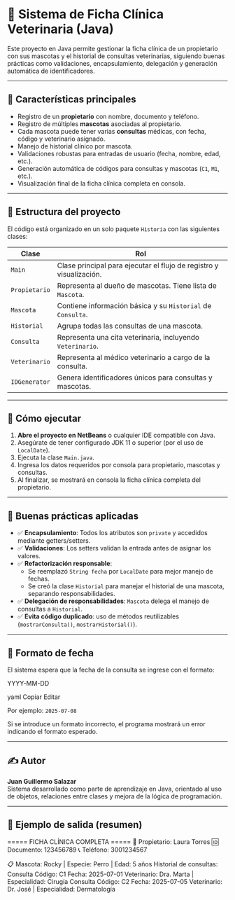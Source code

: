 # 🐾 Sistema de Ficha Clínica Veterinaria (Java)

Este proyecto en Java permite gestionar la ficha clínica de un propietario con sus mascotas y el historial de consultas veterinarias, siguiendo buenas prácticas como validaciones, encapsulamiento, delegación y generación automática de identificadores.

---

## 📌 Características principales

- Registro de un **propietario** con nombre, documento y teléfono.
- Registro de múltiples **mascotas** asociadas al propietario.
- Cada mascota puede tener varias **consultas** médicas, con fecha, código y veterinario asignado.
- Manejo de historial clínico por mascota.
- Validaciones robustas para entradas de usuario (fecha, nombre, edad, etc.).
- Generación automática de códigos para consultas y mascotas (`C1`, `M1`, etc.).
- Visualización final de la ficha clínica completa en consola.

---

## 🧱 Estructura del proyecto

El código está organizado en un solo paquete `Historia` con las siguientes clases:

| Clase         | Rol                                                                 |
|---------------|----------------------------------------------------------------------|
| `Main`        | Clase principal para ejecutar el flujo de registro y visualización. |
| `Propietario` | Representa al dueño de mascotas. Tiene lista de `Mascota`.          |
| `Mascota`     | Contiene información básica y su `Historial` de `Consulta`.         |
| `Historial`   | Agrupa todas las consultas de una mascota.                          |
| `Consulta`    | Representa una cita veterinaria, incluyendo `Veterinario`.          |
| `Veterinario` | Representa al médico veterinario a cargo de la consulta.            |
| `IDGenerator` | Genera identificadores únicos para consultas y mascotas.            |

---

## 🚀 Cómo ejecutar

1. **Abre el proyecto en NetBeans** o cualquier IDE compatible con Java.
2. Asegúrate de tener configurado JDK 11 o superior (por el uso de `LocalDate`).
3. Ejecuta la clase `Main.java`.
4. Ingresa los datos requeridos por consola para propietario, mascotas y consultas.
5. Al finalizar, se mostrará en consola la ficha clínica completa del propietario.

---

## 🧠 Buenas prácticas aplicadas

- ✅ **Encapsulamiento**: Todos los atributos son `private` y accedidos mediante getters/setters.
- ✅ **Validaciones**: Los setters validan la entrada antes de asignar los valores.
- ✅ **Refactorización responsable**:
    - Se reemplazó `String fecha` por `LocalDate` para mejor manejo de fechas.
    - Se creó la clase `Historial` para manejar el historial de una mascota, separando responsabilidades.
- ✅ **Delegación de responsabilidades**: `Mascota` delega el manejo de consultas a `Historial`.
- ✅ **Evita código duplicado**: uso de métodos reutilizables (`mostrarConsulta()`, `mostrarHistorial()`).

---

## 📅 Formato de fecha

El sistema espera que la fecha de la consulta se ingrese con el formato:

YYYY-MM-DD

yaml
Copiar
Editar

Por ejemplo: `2025-07-08`

Si se introduce un formato incorrecto, el programa mostrará un error indicando el formato esperado.

---

## ✍️ Autor

**Juan Guillermo Salazar**  
Sistema desarrollado como parte de aprendizaje en Java, orientado al uso de objetos, relaciones entre clases y mejora de la lógica de programación.

---

## 🧪 Ejemplo de salida (resumen)

===== FICHA CLÍNICA COMPLETA =====
👤 Propietario: Laura Torres
🆔 Documento: 123456789
📞 Teléfono: 3001234567

📋 Mascota: Rocky | Especie: Perro | Edad: 5 años
Historial de consultas:
Consulta Código: C1
Fecha: 2025-07-01
Veterinario: Dra. Marta | Especialidad: Cirugía
Consulta Código: C2
Fecha: 2025-07-05
Veterinario: Dr. José | Especialidad: Dermatología